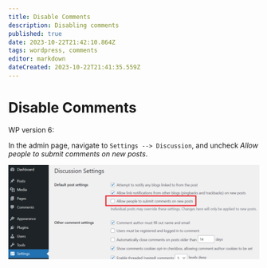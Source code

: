 ```yaml
---
title: Disable Comments
description: Disabling comments
published: true
date: 2023-10-22T21:42:10.864Z
tags: wordpress, comments
editor: markdown
dateCreated: 2023-10-22T21:41:35.559Z
---
```


# Disable Comments

WP version 6:

In the admin page, navigate to `Settings --> Discussion`, and uncheck *Allow people to submit comments on new posts*.

![disable_comments.png](/disable_comments.png)